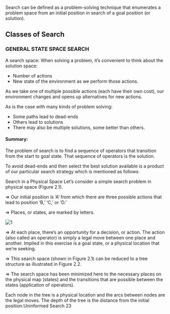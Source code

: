 Search can be defined as a problem-solving technique that enumerates a problem space from an initial position in search
of a goal position (or solution). 

## Classes of Search

### GENERAL STATE SPACE SEARCH

A search space:  When solving a problem, it’s convenient to think about the solution space:
-	Number of actions 
-	New state of the environment as we perform those actions. 

As we take one of multiple possible actions (each have their own cost), our environment changes and opens up alternatives for new actions. 

As is the case with many kinds of problem solving:
-	Some  paths lead to dead-ends 
-	Others lead to solutions
-	There may also be multiple solutions, some better than others. 
#### Summary: 
The problem of search is to find a sequence of operators that transition from the start to goal state. 
That sequence of operators is the solution.

To avoid dead-ends and then select the best solution available is a product of our particular search strategy which is mentioned as follows:

Search in a Physical Space
Let’s consider a simple search problem in physical space (Figure 2.1). 

=> Our initial position is ‘A’ from which there are three possible actions that lead to
position ‘B,’ ‘C,’ or ‘D.’ 

=> Places, or states, are marked by letters. 

![1](https://user-images.githubusercontent.com/1982225/27367755-4db2cfb6-566c-11e7-8e70-9d697166d430.png)

=> At each place, there’s an opportunity for a decision, or action. The action (also called an operator) is simply a legal move between one place and another. 
Implied in this exercise is a goal state, or a physical location that we’re seeking.

=> This search space (shown in Figure 2.1) can be reduced to a tree structure as illustrated in Figure 2.2. 

=> The search space has been minimized here to the necessary places on the physical map (states) and the transitions
that are possible between the states (application of operators). 

Each node in the tree is a physical location and the arcs between nodes are the legal moves.
The depth of the tree is the distance from the initial position.Uninformed Search 23

